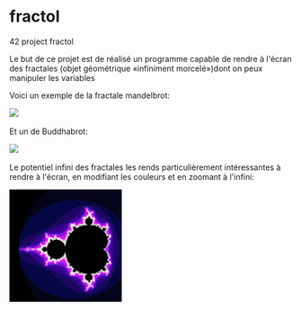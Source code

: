 # fractol
42 project fractol

Le but de ce projet est de réalisé un programme capable de rendre à l'écran des fractales (objet géométrique «infiniment morcelé»)dont on peux manipuler les variables 

Voici un exemple de la fractale mandelbrot:

![](fractales/mandelbrot.png)

Et un de Buddhabrot:

![](fractales/Buddhabrot.gif)

Le potentiel infini des fractales les rends particulièrement intéressantes à rendre à l'écran, en modifiant les couleurs et en zoomant à l'infini:

![](fractales/mandelbrot.gif)
